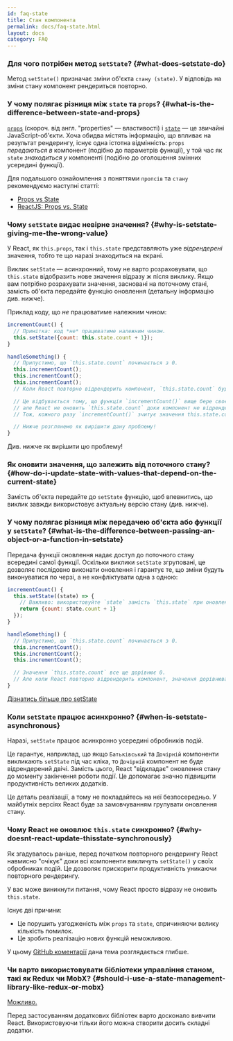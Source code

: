 ```yaml
---
id: faq-state
title: Стан компонента
permalink: docs/faq-state.html
layout: docs
category: FAQ
---
```


### Для чого потрібен метод `setState`? {#what-does-setstate-do}

Метод `setState()` призначає зміни об'єкта `стану (state)`. У відповідь на зміни стану компонент рендериться повторно.

### У чому полягає різниця між `state` та `props`? {#what-is-the-difference-between-state-and-props}

[`props`](/docs/components-and-props.html) (скороч. від англ. "properties" — властивості) і [`state`](/docs/state-and-lifecycle.html) — це звичайні JavaScript-об'єкти. Хоча обидва містять інформацію, що впливає на результат рендерингу, існує одна істотна відмінність: `props` *передаються в* компонент (подібно до параметрів функції), у той час як `state` *знаходиться у* компоненті (подібно до оголошення змінних усередині функції).

Для подальшого ознайомлення з поняттями `пропсів` та `стану` рекомендуємо наступні статті:
* [Props vs State](https://github.com/uberVU/react-guide/blob/master/props-vs-state.md)
* [ReactJS: Props vs. State](https://lucybain.com/blog/2016/react-state-vs-pros/)

### Чому `setState` видає невірне значення? {#why-is-setstate-giving-me-the-wrong-value}

У React, як `this.props`, так і `this.state` представляють уже *відрендерені* значення, тобто те що наразі знаходиться на екрані.

Виклик `setState` — асинхронний, тому не варто розраховувати, що `this.state` відобразить нове значення відразу ж  після виклику. Якщо вам потрібно розрахувати значення, засновані на поточному стані, замість об'єкта передайте функцію оновлення (детальну інформацію див. нижче).

Приклад коду, що *не* працюватиме належним чином:

```jsx
incrementCount() {
  // Примітка: код *не* працюватиме належним чином.
  this.setState({count: this.state.count + 1});
}

handleSomething() {
  // Припустимо, що `this.state.count` починається з 0.
  this.incrementCount();
  this.incrementCount();
  this.incrementCount();
  // Коли React повторно відрендерить компонент, `this.state.count` буде дорівнювати 1 замість очікуваних 3.

  // Це відбувається тому, що функція `incrementCount()` вище бере своє значення зі `this.state.count`,
  // але React не оновить `this.state.count` доки компонент не відрендериться повторно.
  // Тож, кожного разу `incrementCount()` зчитує значення this.state.count як 0 і встановлює його рівним 1.

  // Нижче розглянемо як вирішити дану проблему!
}
```

Див. нижче як вирішити цю проблему!

### Як оновити значення, що залежить від поточного стану? {#how-do-i-update-state-with-values-that-depend-on-the-current-state}

Замість об'єкта передайте до `setState` функцію, щоб впевнитись, що виклик завжди використовує актуальну версію стану (див. нижче).

### У чому полягає різниця між передачею об'єкта або функції у `setState`? {#what-is-the-difference-between-passing-an-object-or-a-function-in-setstate}

Передача функції оновлення надає доступ до поточного стану всередині самої функції. Оскільки виклики `setState` згруповані, це дозволяє послідовно виконати оновлення і гарантує те, що зміни будуть виконуватися по черзі, а не конфліктувати одна з одною:

```jsx
incrementCount() {
  this.setState((state) => {
    // Важливо: використовуйте `state` замість `this.state` при оновленні.
    return {count: state.count + 1}
  });
}

handleSomething() {
  // Припустимо, що `this.state.count` починається з 0.
  this.incrementCount();
  this.incrementCount();
  this.incrementCount();

  // Значення `this.state.count` все ще дорівнює 0.
  // Але коли React повторно відрендерить компонент, значення дорівнюватиме 3.
}
```

[Дізнатись більше про setState](/docs/react-component.html#setstate)

### Коли `setState` працює асинхронно? {#when-is-setstate-asynchronous}

Наразі, `setState` працює асинхронно усередині обробників подій.

Це гарантує, наприклад, що якщо `Батьківський` та `Дочірній` компоненти викликають `setState` під час кліка, то `Дочірній` компонент не буде відрендерений двічі. Замість цього, React "відкладає" оновлення стану до моменту закінчення роботи події. Це допомагає значно підвищити продуктивність великих додатків.

Це деталь реалізації, а тому не покладайтесь на неї безпосередньо. У майбутніх версіях React буде за замовчуванням групувати оновлення стану.

### Чому React не оновлює `this.state` синхронно? {#why-doesnt-react-update-thisstate-synchronously}

Як згадувалось раніше, перед початком повторного рендерингу React навмисно "очікує" доки всі компоненти викличуть `setState()` у своїх обробниках подій. Це дозволяє прискорити продуктивність уникаючи повторного рендерингу.  

У вас може виникнути питання, чому React просто відразу не оновить `this.state`.

Існує дві причини:

* Це порушить узгодженість між `props` та `state`, спричиняючи велику кількість помилок.
* Це зробить реалізацію нових функцій неможливою.

У цьому [GitHub коментарії](https://github.com/facebook/react/issues/11527#issuecomment-360199710) дана тема розглядається глибше.

### Чи варто використовувати бібліотеки управління станом, такі як Redux чи MobX? {#should-i-use-a-state-management-library-like-redux-or-mobx}

[Можливо.](https://redux.js.org/faq/general#when-should-i-use-redux)

Перед застосуванням додаткових бібліотек варто досконало вивчити React. Використовуючи тільки його можна створити досить складні додатки.
